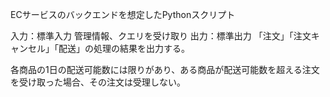 ECサービスのバックエンドを想定したPythonスクリプト

入力：標準入力
管理情報、クエリを受け取り
出力：標準出力
「注文」「注文キャンセル」「配送」の処理の結果を出力する。

各商品の1日の配送可能数には限りがあり、ある商品が配送可能数を超える注文を受け取った場合、その注文は受理しない。
